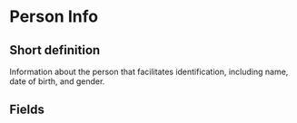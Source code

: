 # Person Info
## Short definition
Information about the person that facilitates identification, including name, date of birth, and gender.
## Fields
